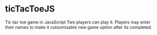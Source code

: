 # ticTacToeJS
Tic tac toe game in JavaScript
Two players can play it.
Players may enter their names to make it cutsomisable 
new game option after its completed.
